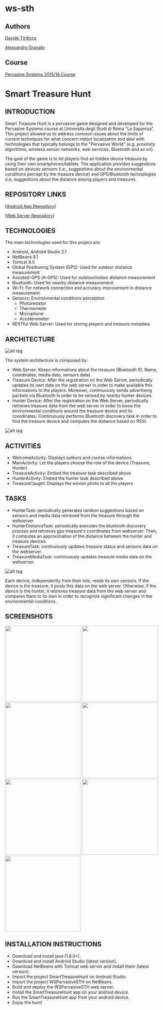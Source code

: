 # ws-sth

Authors
-------

[Davide Tiriticco](https://www.linkedin.com/in/davide-tiriticco-2278719a)
 
[Alessandro Granato](https://www.linkedin.com/in/alessandro-granato-40b03081)

Course
------
[Pervasive Systems 2015/16 Course](http://ichatz.me/index.php/Site/PervasiveSystems2016)

Smart Treasure Hunt
===================

INTRODUCTION
------------

Smart Treasure Hunt is a pervasive game designed and developed for the Pervasive Systems course at Università degli Studi di Roma "La Sapienza".
This project allowed us to address common issues about the limits of current techniques for what concern indoor localization and deal 
with technologies that typically belongs to the "Pervasive World" (e.g, proximity algorithms, wireless sensor networks, web services, Bluetooth and so on).

The goal of the game is to let players find an hidden device treasure by using their own smartphones/tablets. The application provides suggestions
based on devices sensors (i.e., suggestions about the environmental conditions percept by the treasure device) and GPS/Bluetooth technologies 
(i.e, suggestions about the distance among players and treasure).

REPOSITORY LINKS
------------
[[Android App Repository](https://github.com/davtir/pervasive-sth)]

[[Web Server Repository](https://github.com/davtir/ws-sth)]

TECHNOLOGIES
-------------

The main technologies used for this project are:

* Android, Android Studio 2.1
* NetBeans 8.1
* Tomcat 8.0
* Global Positioning System (GPS): Used for outdoor distance measurement
* Assisted-GPS (A-GPS): Used for outdoor/indoor distance measurement 
* Bluetooth: Used for nearby distance measurement
* Wi-Fi: For network connection and accuracy improvement in distance measurement
* Sensors: Environmental conditions perception
	* Photoresistor
	* Thermometer
	* Microphone
	* Accelerometer
* RESTful Web Server: Used for storing players and treasure metadata


ARCHITECTURE
------------

![alt tag](https://raw.githubusercontent.com/davtir/pervasive-sth/master/arch.jpg)

The system architecture is composed by:
* Web Server: Keeps informations about the treasure (Bluetooth ID, Name, coordinates, media data, sensors data).
* Treasure Device: After the registration on the Web Server, periodically updates its own data on the web server in order to make available this informations 
			 to the players.
			 Moreover, continuously sends advertising packets via Bluetooth in order to be sensed by nearby hunter devices.
* Hunter Device:	After the registration on the Web Server, periodically retrieves treasure data from the web server in order to know the environmental 
			conditions around the treasure device and its coordinates. 
			Continuously performs Bluetooth discovery task in order to find the treasure device and computes the distance based on RSSI.  

![alt tag](https://raw.githubusercontent.com/davtir/pervasive-sth/master/flow.jpg)


ACTIVITIES
------------
* WelcomeActivity: Displays authors and course informations
* MainActivity:	Let the players choose the role of the device (Treasure, Hunter)
* TreasureActivity: Embed the treasure task described above
* HunterActivity: Embed the hunter task described above
* TreasureCaught: Displays the winner photo to all the players

TASKS
------------
* HunterTask: periodically generates random suggestions based on sensors and media data retrieved from the treasure through the webserver
* HunterDistanceTask: periodically executes the bluetooth discovery process and retrieves gps treasure's coordinates from webserver. Then, it computes an approximation of the distance between the hunter and treasure devices.
* TreasureTask: continuously updates treasure status and sensors data on the webserver.
* TreasureMediaTask: continuously updates treasure media data on the webserver.
 

![alt tag](https://raw.githubusercontent.com/davtir/pervasive-sth/master/sensorflow.jpg)

Each device, independently from their role, reads its own sensors.
If the device is the treasure, it posts this data on the web server.
Otherwise, if the device is the hunter, it retrieves treasure data from the web server and compares them to its 
own in order to recognize significant changes in the environmental conditions.

SCREENSHOTS
-------------------------
<img src="https://github.com/davtir/pervasive-sth/blob/master/Screenshot/Screenshot_2016-09-10-16-19-46.jpg" width="250">
<img src="https://github.com/davtir/pervasive-sth/blob/master/Screenshot/Screenshot_2016-09-10-16-32-31.jpg" width="250">
<img src="https://github.com/davtir/pervasive-sth/blob/master/Screenshot/Screenshot_2016-09-10-16-52-56.jpg" width="250">
<img src="https://github.com/davtir/pervasive-sth/blob/master/Screenshot/Screenshot_2016-09-10-16-36-55.jpg" width="250">
<img src="https://github.com/davtir/pervasive-sth/blob/master/Screenshot/Screenshot_2016-09-10-16-50-27.jpg" width="250">
<img src="https://github.com/davtir/pervasive-sth/blob/master/Screenshot/Screenshot_2016-09-10-16-20-28.jpg" width="250">
<img src="https://github.com/davtir/pervasive-sth/blob/master/Screenshot/Screenshot_2016-09-10-16-51-30.jpg" width="250">

INSTALLATION INSTRUCTIONS
-------------------------

* Download and install java (1.8.0+).
* Download and install Android Studio (latest version).
* Download NetBeans with Tomcat web server and install them (latest version).
* Import the project SmartTreasureHunt on Android Studio.
* Import the project WSPervasiveSTH on NetBeans.
* Build and deploy the WSPervasiveSTH web server.
* Install the SmartTreasureHunt app on your android device.
* Run the SmartTreasureHunt app from your android device.
* Enjoy the hunt!



   
